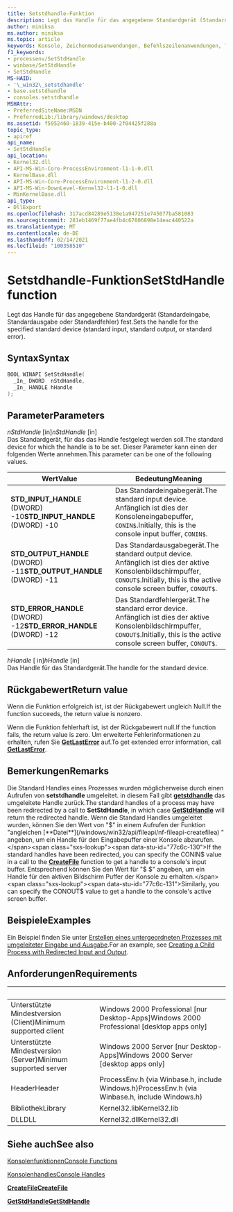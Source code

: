 ```yaml
---
title: Setstdhandle-Funktion
description: Legt das Handle für das angegebene Standardgerät (Standardeingabe, Standardausgabe oder Standardfehler) fest.
author: miniksa
ms.author: miniksa
ms.topic: article
keywords: Konsole, Zeichenmodusanwendungen, Befehlszeilenanwendungen, Terminalanwendungen, Konsolen-API
f1_keywords:
- processenv/SetStdHandle
- winbase/SetStdHandle
- SetStdHandle
MS-HAID:
- '\_win32\_setstdhandle'
- base.setstdhandle
- consoles.setstdhandle
MSHAttr:
- PreferredSiteName:MSDN
- PreferredLib:/library/windows/desktop
ms.assetid: f5952460-1839-415e-b400-2f04425f288a
topic_type:
- apiref
api_name:
- SetStdHandle
api_location:
- Kernel32.dll
- API-MS-Win-Core-ProcessEnvironment-l1-1-0.dll
- KernelBase.dll
- API-MS-Win-Core-ProcessEnvironment-l1-2-0.dll
- API-MS-Win-DownLevel-Kernel32-l1-1-0.dll
- MinKernelBase.dll
api_type:
- DllExport
ms.openlocfilehash: 317acd84289e5138e1a947251e745077ba581083
ms.sourcegitcommit: 281eb1469f77ae4fb4c67806898e14eac440522a
ms.translationtype: MT
ms.contentlocale: de-DE
ms.lasthandoff: 02/14/2021
ms.locfileid: "100358510"
---
```

# <a name="setstdhandle-function"></a><span data-ttu-id="77c6c-104">Setstdhandle-Funktion</span><span class="sxs-lookup"><span data-stu-id="77c6c-104">SetStdHandle function</span></span>

<span data-ttu-id="77c6c-105">Legt das Handle für das angegebene Standardgerät (Standardeingabe, Standardausgabe oder Standardfehler) fest.</span><span class="sxs-lookup"><span data-stu-id="77c6c-105">Sets the handle for the specified standard device (standard input, standard output, or standard error).</span></span>

## <a name="syntax"></a><span data-ttu-id="77c6c-106">Syntax</span><span class="sxs-lookup"><span data-stu-id="77c6c-106">Syntax</span></span>

```cpp
BOOL WINAPI SetStdHandle(
  _In_ DWORD  nStdHandle,
  _In_ HANDLE hHandle
);
```

## <a name="parameters"></a><span data-ttu-id="77c6c-107">Parameter</span><span class="sxs-lookup"><span data-stu-id="77c6c-107">Parameters</span></span>

<span data-ttu-id="77c6c-108">*nStdHandle* \[in\]</span><span class="sxs-lookup"><span data-stu-id="77c6c-108">*nStdHandle* \[in\]</span></span>  
<span data-ttu-id="77c6c-109">Das Standardgerät, für das das Handle festgelegt werden soll.</span><span class="sxs-lookup"><span data-stu-id="77c6c-109">The standard device for which the handle is to be set.</span></span> <span data-ttu-id="77c6c-110">Dieser Parameter kann einen der folgenden Werte annehmen.</span><span class="sxs-lookup"><span data-stu-id="77c6c-110">This parameter can be one of the following values.</span></span>

| <span data-ttu-id="77c6c-111">Wert</span><span class="sxs-lookup"><span data-stu-id="77c6c-111">Value</span></span> | <span data-ttu-id="77c6c-112">Bedeutung</span><span class="sxs-lookup"><span data-stu-id="77c6c-112">Meaning</span></span> |
|-|-|
| <span data-ttu-id="77c6c-113">**STD_INPUT_HANDLE** (DWORD) -10</span><span class="sxs-lookup"><span data-stu-id="77c6c-113">**STD_INPUT_HANDLE** (DWORD) -10</span></span> | <span data-ttu-id="77c6c-114">Das Standardeingabegerät.</span><span class="sxs-lookup"><span data-stu-id="77c6c-114">The standard input device.</span></span> <span data-ttu-id="77c6c-115">Anfänglich ist dies der Konsoleneingabepuffer, `CONIN$`.</span><span class="sxs-lookup"><span data-stu-id="77c6c-115">Initially, this is the console input buffer, `CONIN$`.</span></span> |
| <span data-ttu-id="77c6c-116">**STD_OUTPUT_HANDLE** (DWORD) -11</span><span class="sxs-lookup"><span data-stu-id="77c6c-116">**STD_OUTPUT_HANDLE** (DWORD) -11</span></span> | <span data-ttu-id="77c6c-117">Das Standardausgabegerät.</span><span class="sxs-lookup"><span data-stu-id="77c6c-117">The standard output device.</span></span> <span data-ttu-id="77c6c-118">Anfänglich ist dies der aktive Konsolenbildschirmpuffer, `CONOUT$`.</span><span class="sxs-lookup"><span data-stu-id="77c6c-118">Initially, this is the active console screen buffer, `CONOUT$`.</span></span> |
| <span data-ttu-id="77c6c-119">**STD_ERROR_HANDLE** (DWORD) -12</span><span class="sxs-lookup"><span data-stu-id="77c6c-119">**STD_ERROR_HANDLE** (DWORD) -12</span></span> | <span data-ttu-id="77c6c-120">Das Standardfehlergerät.</span><span class="sxs-lookup"><span data-stu-id="77c6c-120">The standard error device.</span></span> <span data-ttu-id="77c6c-121">Anfänglich ist dies der aktive Konsolenbildschirmpuffer, `CONOUT$`.</span><span class="sxs-lookup"><span data-stu-id="77c6c-121">Initially, this is the active console screen buffer, `CONOUT$`.</span></span> |

<span data-ttu-id="77c6c-122">*hHandle* \[ in\]</span><span class="sxs-lookup"><span data-stu-id="77c6c-122">*hHandle* \[in\]</span></span>  
<span data-ttu-id="77c6c-123">Das Handle für das Standardgerät.</span><span class="sxs-lookup"><span data-stu-id="77c6c-123">The handle for the standard device.</span></span>

## <a name="return-value"></a><span data-ttu-id="77c6c-124">Rückgabewert</span><span class="sxs-lookup"><span data-stu-id="77c6c-124">Return value</span></span>

<span data-ttu-id="77c6c-125">Wenn die Funktion erfolgreich ist, ist der Rückgabewert ungleich Null.</span><span class="sxs-lookup"><span data-stu-id="77c6c-125">If the function succeeds, the return value is nonzero.</span></span>

<span data-ttu-id="77c6c-126">Wenn die Funktion fehlerhaft ist, ist der Rückgabewert null.</span><span class="sxs-lookup"><span data-stu-id="77c6c-126">If the function fails, the return value is zero.</span></span> <span data-ttu-id="77c6c-127">Um erweiterte Fehlerinformationen zu erhalten, rufen Sie [**GetLastError**](/windows/win32/api/errhandlingapi/nf-errhandlingapi-getlasterror) auf.</span><span class="sxs-lookup"><span data-stu-id="77c6c-127">To get extended error information, call [**GetLastError**](/windows/win32/api/errhandlingapi/nf-errhandlingapi-getlasterror).</span></span>

## <a name="remarks"></a><span data-ttu-id="77c6c-128">Bemerkungen</span><span class="sxs-lookup"><span data-stu-id="77c6c-128">Remarks</span></span>

<span data-ttu-id="77c6c-129">Die Standard Handles eines Prozesses wurden möglicherweise durch einen Aufrufen von **setstdhandle** umgeleitet. in diesem Fall gibt [**getstdhandle**](getstdhandle.md) das umgeleitete Handle zurück.</span><span class="sxs-lookup"><span data-stu-id="77c6c-129">The standard handles of a process may have been redirected by a call to **SetStdHandle**, in which case [**GetStdHandle**](getstdhandle.md) will return the redirected handle.</span></span> <span data-ttu-id="77c6c-130">Wenn die Standard Handles umgeleitet wurden, können Sie den Wert von "$" in einem Aufrufen der Funktion "angleichen [**Datei**](/windows/win32/api/fileapi/nf-fileapi-createfilea) " angeben, um ein Handle für den Eingabepuffer einer Konsole abzurufen.</span><span class="sxs-lookup"><span data-stu-id="77c6c-130">If the standard handles have been redirected, you can specify the CONIN$ value in a call to the [**CreateFile**](/windows/win32/api/fileapi/nf-fileapi-createfilea) function to get a handle to a console's input buffer.</span></span> <span data-ttu-id="77c6c-131">Entsprechend können Sie den Wert für "$ $" angeben, um ein Handle für den aktiven Bildschirm Puffer der Konsole zu erhalten.</span><span class="sxs-lookup"><span data-stu-id="77c6c-131">Similarly, you can specify the CONOUT$ value to get a handle to the console's active screen buffer.</span></span>

## <a name="examples"></a><span data-ttu-id="77c6c-132">Beispiele</span><span class="sxs-lookup"><span data-stu-id="77c6c-132">Examples</span></span>

<span data-ttu-id="77c6c-133">Ein Beispiel finden Sie unter [Erstellen eines untergeordneten Prozesses mit umgeleiteter Eingabe und Ausgabe](/windows/win32/procthread/creating-a-child-process-with-redirected-input-and-output).</span><span class="sxs-lookup"><span data-stu-id="77c6c-133">For an example, see [Creating a Child Process with Redirected Input and Output](/windows/win32/procthread/creating-a-child-process-with-redirected-input-and-output).</span></span>

## <a name="requirements"></a><span data-ttu-id="77c6c-134">Anforderungen</span><span class="sxs-lookup"><span data-stu-id="77c6c-134">Requirements</span></span>

| &nbsp; | &nbsp; |
|-|-|
| <span data-ttu-id="77c6c-135">Unterstützte Mindestversion (Client)</span><span class="sxs-lookup"><span data-stu-id="77c6c-135">Minimum supported client</span></span> | <span data-ttu-id="77c6c-136">Windows 2000 Professional \[nur Desktop-Apps\]</span><span class="sxs-lookup"><span data-stu-id="77c6c-136">Windows 2000 Professional \[desktop apps only\]</span></span> |
| <span data-ttu-id="77c6c-137">Unterstützte Mindestversion (Server)</span><span class="sxs-lookup"><span data-stu-id="77c6c-137">Minimum supported server</span></span> | <span data-ttu-id="77c6c-138">Windows 2000 Server \[nur Desktop-Apps\]</span><span class="sxs-lookup"><span data-stu-id="77c6c-138">Windows 2000 Server \[desktop apps only\]</span></span> |
| <span data-ttu-id="77c6c-139">Header</span><span class="sxs-lookup"><span data-stu-id="77c6c-139">Header</span></span> | <span data-ttu-id="77c6c-140">ProcessEnv.h (via Winbase.h, include Windows.h)</span><span class="sxs-lookup"><span data-stu-id="77c6c-140">ProcessEnv.h (via Winbase.h, include Windows.h)</span></span> |
| <span data-ttu-id="77c6c-141">Bibliothek</span><span class="sxs-lookup"><span data-stu-id="77c6c-141">Library</span></span> | <span data-ttu-id="77c6c-142">Kernel32.lib</span><span class="sxs-lookup"><span data-stu-id="77c6c-142">Kernel32.lib</span></span> |
| <span data-ttu-id="77c6c-143">DLL</span><span class="sxs-lookup"><span data-stu-id="77c6c-143">DLL</span></span> | <span data-ttu-id="77c6c-144">Kernel32.dll</span><span class="sxs-lookup"><span data-stu-id="77c6c-144">Kernel32.dll</span></span> |

## <a name="see-also"></a><span data-ttu-id="77c6c-145">Siehe auch</span><span class="sxs-lookup"><span data-stu-id="77c6c-145">See also</span></span>

[<span data-ttu-id="77c6c-146">Konsolenfunktionen</span><span class="sxs-lookup"><span data-stu-id="77c6c-146">Console Functions</span></span>](console-functions.md)

[<span data-ttu-id="77c6c-147">Konsolenhandles</span><span class="sxs-lookup"><span data-stu-id="77c6c-147">Console Handles</span></span>](console-handles.md)

[<span data-ttu-id="77c6c-148">**CreateFile**</span><span class="sxs-lookup"><span data-stu-id="77c6c-148">**CreateFile**</span></span>](/windows/win32/api/fileapi/nf-fileapi-createfilea)

[<span data-ttu-id="77c6c-149">**GetStdHandle**</span><span class="sxs-lookup"><span data-stu-id="77c6c-149">**GetStdHandle**</span></span>](getstdhandle.md)